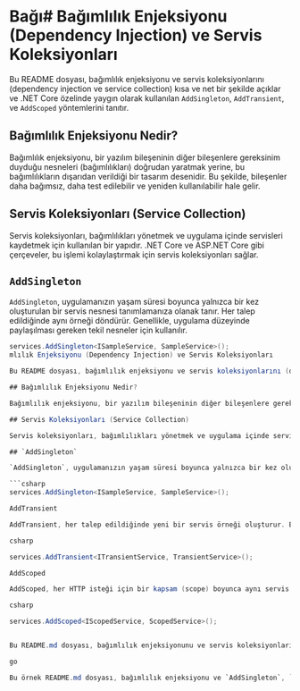 # Bağı# Bağımlılık Enjeksiyonu (Dependency Injection) ve Servis Koleksiyonları

Bu README dosyası, bağımlılık enjeksiyonu ve servis koleksiyonlarını (dependency injection ve service collection) kısa ve net bir şekilde açıklar ve .NET Core özelinde yaygın olarak kullanılan `AddSingleton`, `AddTransient`, ve `AddScoped` yöntemlerini tanıtır.

## Bağımlılık Enjeksiyonu Nedir?

Bağımlılık enjeksiyonu, bir yazılım bileşeninin diğer bileşenlere gereksinim duyduğu nesneleri (bağımlılıkları) doğrudan yaratmak yerine, bu bağımlılıkların dışarıdan verildiği bir tasarım desenidir. Bu şekilde, bileşenler daha bağımsız, daha test edilebilir ve yeniden kullanılabilir hale gelir.

## Servis Koleksiyonları (Service Collection)

Servis koleksiyonları, bağımlılıkları yönetmek ve uygulama içinde servisleri kaydetmek için kullanılan bir yapıdır. .NET Core ve ASP.NET Core gibi çerçeveler, bu işlemi kolaylaştırmak için servis koleksiyonları sağlar.

## `AddSingleton`

`AddSingleton`, uygulamanızın yaşam süresi boyunca yalnızca bir kez oluşturulan bir servis nesnesi tanımlamanıza olanak tanır. Her talep edildiğinde aynı örneği döndürür. Genellikle, uygulama düzeyinde paylaşılması gereken tekil nesneler için kullanılır.

```csharp
services.AddSingleton<ISampleService, SampleService>();
mlılık Enjeksiyonu (Dependency Injection) ve Servis Koleksiyonları

Bu README dosyası, bağımlılık enjeksiyonu ve servis koleksiyonlarını (dependency injection ve service collection) kısa ve net bir şekilde açıklar ve .NET Core özelinde yaygın olarak kullanılan `AddSingleton`, `AddTransient`, ve `AddScoped` yöntemlerini tanıtır.

## Bağımlılık Enjeksiyonu Nedir?

Bağımlılık enjeksiyonu, bir yazılım bileşeninin diğer bileşenlere gereksinim duyduğu nesneleri (bağımlılıkları) doğrudan yaratmak yerine, bu bağımlılıkların dışarıdan verildiği bir tasarım desenidir. Bu şekilde, bileşenler daha bağımsız, daha test edilebilir ve yeniden kullanılabilir hale gelir.

## Servis Koleksiyonları (Service Collection)

Servis koleksiyonları, bağımlılıkları yönetmek ve uygulama içinde servisleri kaydetmek için kullanılan bir yapıdır. .NET Core ve ASP.NET Core gibi çerçeveler, bu işlemi kolaylaştırmak için servis koleksiyonları sağlar.

## `AddSingleton`

`AddSingleton`, uygulamanızın yaşam süresi boyunca yalnızca bir kez oluşturulan bir servis nesnesi tanımlamanıza olanak tanır. Her talep edildiğinde aynı örneği döndürür. Genellikle, uygulama düzeyinde paylaşılması gereken tekil nesneler için kullanılır.

```csharp
services.AddSingleton<ISampleService, SampleService>();

AddTransient

AddTransient, her talep edildiğinde yeni bir servis örneği oluşturur. Bu, hızlı geçici nesneler için kullanışlıdır ve her kullanım için yeni bir örnek gerektiğinde tercih edilir.

csharp

services.AddTransient<ITransientService, TransientService>();

AddScoped

AddScoped, her HTTP isteği için bir kapsam (scope) boyunca aynı servis örneğini sağlar. Bu, web uygulamalarında isteğin ömrü boyunca aynı nesnenin kullanılmasını gerektiğinde kullanışlıdır.

csharp

services.AddScoped<IScopedService, ScopedService>();


Bu README.md dosyası, bağımlılık enjeksiyonunu ve servis koleksiyonlarını anlamanıza yardımcı olmak için hazırlanmıştır. Daha fazla bilgi için ilgili .NET Core veya ASP.NET Core belgelerine başvurabilirsiniz.

go

Bu örnek README.md dosyası, bağımlılık enjeksiyonu ve `AddSingleton`, `AddTransie
